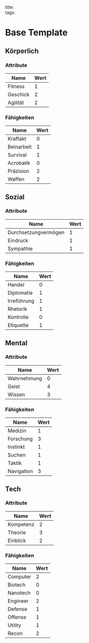 title:   
tags:   
# Base Template

## Körperlich

### Attribute
|Name|Wert|
|-|-|
|Fitness|1|  
|Geschick|2|  
|Agilität|2|  

### Fähigkeiten
|Name|Wert|
|-|-|
|Kraftakt|0|  
|Beinarbeit|1|  
|Survival|1|  
|Acrobatik|0|  
|Präzision|2|  
|Waffen|2|  

## Sozial

### Attribute
|Name|Wert|
|-|-|
|Durchsetzungvermögen|1|  
|Eindruck|1|  
|Sympathie|1|  

### Fähigkeiten
|Name|Wert|
|-|-|
|Handel|0|  
|Diplomatie|1|  
|Irreführung|1|  
|Rhetorik|1|  
|Kontrolle|0|  
|Etiquette|1|  

## Mental

### Attribute
|Name|Wert|
|-|-|
|Wahrnehmung|0|  
|Geist|4|  
|Wissen|3|  

### Fähigkeiten
|Name|Wert|
|-|-|
|Medizin|1|  
|Forschung|3|  
|Instinkt|1|  
|Suchen|1|  
|Taktik|1|  
|Navigation|3|  

## Tech

### Attribute
|Name|Wert|
|-|-|
|Kompetenz|2|  
|Theorie|3|  
|Einblick|2|  

### Fähigkeiten
|Name|Wert|
|-|-|
|Computer|2|  
|Biotech|0|  
|Nanotech|0|
|Engineer|2|  
|Defense|1|  
|Offense|1|  
|Utility|1|  
|Recon|2|
